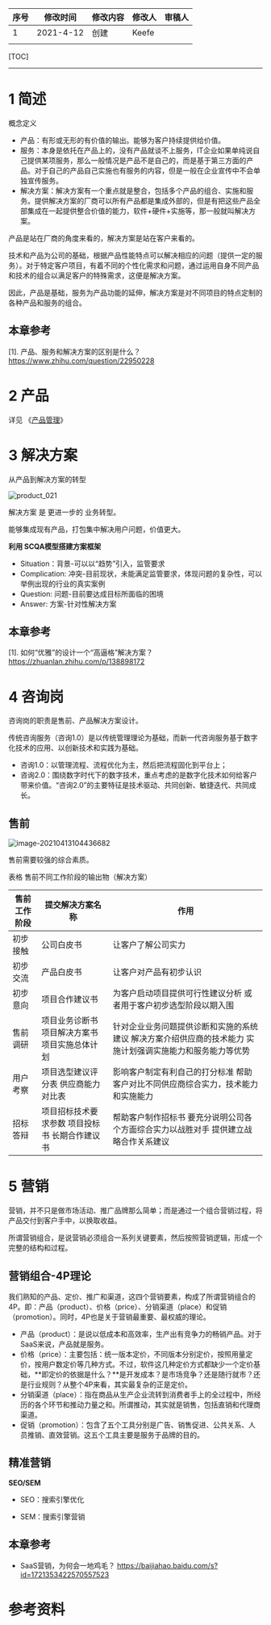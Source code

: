 | 序号 | 修改时间  | 修改内容 | 修改人 | 审稿人 |
| ---- | --------- | -------- | ------ | ------ |
| 1    | 2021-4-12 | 创建     | Keefe  |        |
|      |           |          |        |        |







[TOC]



---

# 1 简述

概念定义

* 产品：有形或无形的有价值的输出。能够为客户持续提供给价值。
* 服务：本身是依托在产品上的，没有产品就谈不上服务，IT企业如果单纯说自己提供某项服务，那么一般情况是产品不是自己的，而是基于第三方面的产品。对于自己的产品自己实施也有服务的内容，但是一般在企业宣传中不会单独宣传服务。
* 解决方案：解决方案有一个重点就是整合，包括多个产品的组合、实施和服务。提供解决方案的厂商可以所有产品都是集成外部的，但是有把这些产品全部集成在一起提供整合价值的能力，软件+硬件+实施等，那一般就叫解决方案。

产品是站在厂商的角度来看的，解决方案是站在客户来看的。

技术和产品为公司的基础，根据产品性能特点可以解决相应的问题（提供一定的服务）。对于特定客户项目，有着不同的个性化需求和问题，通过运用自身不同产品和技术的组合以满足客户的特殊需求，这便是解决方案。

因此，产品是基础，服务为产品功能的延伸，解决方案是对不同项目的特点定制的各种产品和服务的组合。



## 本章参考

[1]. 产品、服务和解决方案的区别是什么？ https://www.zhihu.com/question/22950228



# 2 产品

详见 《[产品管理](./产品管理.md)》



# 3 解决方案

从产品到解决方案的转型

![product_021]( ../../media/software_enginer/product_021.png)



解决方案 是 更进一步的 业务转型。

能够集成现有产品，打包集中解决用户问题，价值更大。



**利用 SCQA模型搭建方案框架**

* Situation：背景-可以以“趋势”引入，监管要求
* Complication:  冲突-目前现状，未能满足监管要求，体现问题的复杂性，可以举例出现的行业的真实案例
* Question: 问题-目前要达成目标所面临的困境
* Answer:  方案-针对性解决方案



## 本章参考

[1]. 如何“优雅”的设计一个“高逼格”解决方案？ https://zhuanlan.zhihu.com/p/138898172



# 4 咨询岗

咨询岗的职责是售前、产品解决方案设计。

传统咨询服务（咨询1.0）是以传统管理理论为基础，而新一代咨询服务基于数字化技术的应用、以创新技术和实践为基础。

- 咨询1.0：以管理流程、流程优化为主，然后把流程固化到平台上；
- 咨询2.0：围绕数字时代下的数字技术，重点考虑的是数字化技术如何给客户带来价值。“咨询2.0”的主要特征是技术驱动、共同创新、敏捷迭代、共同成长。



## 售前

![image-20210413104436682]( ../../media/software_enginer/product_025.png)

售前需要较强的综合素质。



表格 售前不同工作阶段的输出物（解决方案）

| 售前工作阶段 | 提交解决方案名称                                   | 作用                                                         |
| ------------ | -------------------------------------------------- | ------------------------------------------------------------ |
| 初步接触     | 公司白皮书                                         | 让客户了解公司实力                                           |
| 初步交流     | 产品白皮书                                         | 让客户对产品有初步认识                                       |
| 初步意向     | 项目合作建议书                                     | 为客户启动项目提供可行性建议分析   或者用于客户初步选型阶段以期入围 |
| 售前调研     | 项目业务诊断书   项目解决方案书   项目实施总体计划 | 针对企业业务问题提供诊断和实施的系统建议   解决方案介绍供应商的技术能力   实施计划强调实施能力和服务能力等优势 |
| 用户考察     | 项目选型建议评分表  供应商能力对比表               | 影响客户制定有利自己的打分标准   帮助客户对比不同供应商综合实力，技术能力和实施能力 |
| 招标答辩     | 项目招标技术要求参数  项目投标书    长期合作建议书 | 帮助客户制作招标书  要充分说明公司各个方面综合实力以战胜对手  提供建立战略合作关系建议 |



# 5 营销

营销，并不只是做市场活动、推广品牌那么简单；而是通过一个组合营销过程，将产品交付到客户手中，以换取收益。

所谓营销组合，是说营销必须组合一系列关键要素，然后按照营销逻辑，形成一个完整的结构和过程。

## 营销组合-4P理论

我们熟知的产品、定价、推广和渠道，这四个营销要素，构成了所谓营销组合的4P。即：产品（product）、价格（price）、分销渠道（place）和促销（promotion）。同时，4P也是关于营销最重要、最权威的理论。

* 产品（product）：是说以低成本和高效率，生产出有竞争力的畅销产品。对于SaaS来说，产品就是服务。
* 价格（price）：主要包括：统一版本定价，不同版本分别定价，按照用量定价，按用户数定价等几种方式。不过，软件这几种定价方式都缺少一个定价基础，**即定价的依据是什么？**是开发成本？是市场竞争？还是随行就市？还是行业规则？从整个4P来看，其实最复杂的正是定价。
* 分销渠道（place）：指在商品从生产企业流转到消费者手上的全过程中，所经历的各个环节和推动力量之和。所谓推动，其实就是销售，包括直销和代理商渠道。
* 促销（promotion）：包含了五个工具分别是广告、销售促进、公共关系、人员推销、直效营销。这五个工具主要是服务于品牌的目的。



## 精准营销

**SEO/SEM**

* SEO：搜索引擎优化

* SEM：搜索引擎营销



## 本章参考

* SaaS营销，为何会一地鸡毛？  https://baijiahao.baidu.com/s?id=1721353422570557523



# 参考资料

